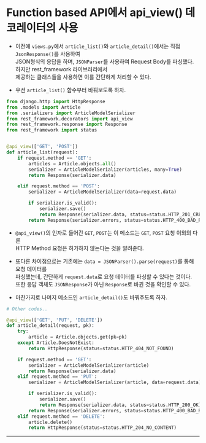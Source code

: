 # Function based API에서 api_view() 데코레이터의 사용

- 이전에 `views.py`에서 `article_list()`와 `article_detail()`에서는 직접 `JsonResponse()`를 사용하여  
  JSON형식의 응답을 하며, `JSONParser`를 사용하여 Request Body를 파싱했다. 하지만 rest_framework 라이브러리에서  
  제공하는 클래스들을 사용하면 이를 간단하게 처리할 수 있다.

- 우선 `article_list()` 함수부터 바꿔보도록 하자.

```py
from django.http import HttpResponse
from .models import Article
from .serializers import ArticleModelSerializer
from rest_framework.decorators import api_view
from rest_framework.response import Response
from rest_framework import status


@api_view(['GET', 'POST'])
def article_list(request):
    if request.method == 'GET':
        articles = Article.objects.all()
        serializer = ArticleModelSerializer(articles, many=True)
        return Response(serializer.data)

    elif request.method == 'POST':
        serializer = ArticleModelSerializer(data=request.data)

        if serializer.is_valid():
            serializer.save()
            return Response(serializer.data, status=status.HTTP_201_CREATED)
        return Response(serializer.errors, status=status.HTTP_400_BAD_REQUEST)
```

- `@api_view()`의 인자로 들어간 `GET`, `POST`는 이 메소드는 `GET`, `POST` 요청 이외의 다른  
  HTTP Method 요청은 허가하지 않는다는 것을 알려준다.

- 또다른 차이점으로는 기존에는 `data = JSONParser().parse(request)`를 통해 요청 데이터를  
  파싱했는데, 간단하게 `request.data`로 요청 데이터를 파싱할 수 있다는 것이다.  
  또한 응답 객체도 `JSONResponse`가 아닌 `Response`로 바뀐 것을 확인할 수 있다.

- 마찬가지로 나머지 메소드인 `article_detail()`도 바꿔주도록 하자.

```py
# Other codes..

@api_view(['GET', 'PUT', 'DELETE'])
def article_detail(request, pk):
    try:
        article = Article.objects.get(pk=pk)
    except Article.DoesNotExist:
        return HttpResponse(status=status.HTTP_404_NOT_FOUND)

    if request.method == 'GET':
        serializer = ArticleModelSerializer(article)
        return Response(serializer.data)
    elif request.method == 'PUT':
        serializer = ArticleModelSerializer(article, data=request.data)

        if serializer.is_valid():
            serializer.save()
            return Response(serializer.data, status=status.HTTP_200_OK)
        return Response(serializer.errors, status=status.HTTP_400_BAD_REQUEST)
    elif request.method == 'DELETE':
        article.delete()
        return HttpResponse(status=status.HTTP_204_NO_CONTENT)
```

<hr/>
